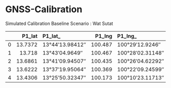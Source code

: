 # GNSS-Calibration

Simulated Calibration Baseline
Scenario : Wat Sutat

|    |   P1_lat | P1_lat_         |   P1_lng | P1_lng_          |   az12 | az12_     |      s12 |   baseline |
|---:|---------:|:----------------|---------:|:-----------------|-------:|:----------|---------:|-----------:|
|  0 |  13.7372 | 13°44′13.98412″ |  100.487 | 100°29′12.9246″  |     45 | 45°00′00″ |  2000.01 |       2000 |
|  1 |  13.718  | 13°43′04.9649″  |  100.467 | 100°28′02.31148″ |     45 | 45°00′00″ |  5000.02 |       5000 |
|  2 |  13.6861 | 13°41′09.94507″ |  100.435 | 100°26′04.62292″ |     45 | 45°00′00″ | 10000.1  |      10000 |
|  3 |  13.6222 | 13°37′19.95064″ |  100.369 | 100°22′09.24599″ |     45 | 45°00′00″ | 20000.1  |      20000 |
|  4 |  13.4306 | 13°25′50.32347″ |  100.173 | 100°10′23.11713″ |     45 | 45°00′00″ | 50000.4  |      50000 |



